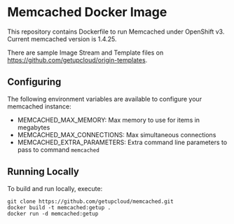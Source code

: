Memcached Docker Image
======================

This repository contains Dockerfile to run Memcached under OpenShift v3.
Current memcached version is 1.4.25.

There are sample Image Stream and Template files on https://github.com/getupcloud/origin-templates.

Configuring
-----------

The following environment variables are available to configure your memcached instance:

* MEMCACHED_MAX_MEMORY: Max memory to use for items in megabytes
* MEMCACHED_MAX_CONNECTIONS: Max simultaneous connections
* MEMCACHED_EXTRA_PARAMETERS: Extra command line parameters to pass to command `memcached`

Running Locally
---------------

To build and run locally, execute:

    git clone https://github.com/getupcloud/memcached.git
    docker build -t memcached:getup .
    docker run -d memcached:getup
